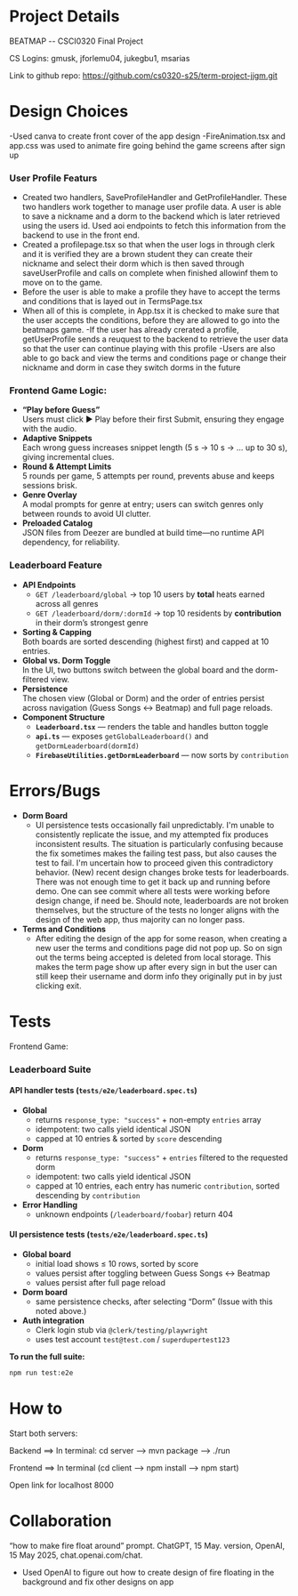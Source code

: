 # Project Details
BEATMAP -- CSCI0320 Final Project

CS Logins: gmusk, jforlemu04, jukegbu1, msarias

Link to github repo: https://github.com/cs0320-s25/term-project-jjgm.git


# Design Choices
-Used canva to create front cover of the app design
-FireAnimation.tsx and app.css was used to animate fire going behind the game screens after sign up

### User Profile Featurs
- Created two handlers, SaveProfileHandler and GetProfileHandler. These two handlers work together to manage user profile data. A 
user is able to save a nickname and a dorm to the backend which is later retrieved using the users id. Used aoi endpoints to fetch
this information from the backend to use in the front end. 
- Created a profilepage.tsx so that when the user logs in through clerk and it is verified they are a brown student they can
create their nickname and select their dorm which is then saved through saveUserProfile and calls on complete when finished allowinf them to
move on to the game.
- Before the user is able to make a profile they have to accept the terms and conditions that is layed out in TermsPage.tsx
- When all of this is complete, in App.tsx it is checked to make sure that the user accepts the conditions, before they are allowed to go
into the beatmaps game.
-If the user has already crerated a profile, getUserProfile sends a reuquest to the backend to retrieve the user data so that the user
can continue playing with this profile
-Users are also able to go back and view the terms and conditions page or change their nickname and dorm in case they switch dorms in the 
future

### Frontend Game Logic: 
- **“Play before Guess”**  
  Users must click ▶️ Play before their first Submit, ensuring they engage with the audio.  
- **Adaptive Snippets**  
  Each wrong guess increases snippet length (5 s → 10 s → … up to 30 s), giving incremental clues.  
- **Round & Attempt Limits**  
  5 rounds per game, 5 attempts per round, prevents abuse and keeps sessions brisk.  
- **Genre Overlay**  
  A modal prompts for genre at entry; users can switch genres only between rounds to avoid UI clutter.  
- **Preloaded Catalog**  
  JSON files from Deezer are bundled at build time—no runtime API dependency, for reliability.


### Leaderboard Feature  
- **API Endpoints**  
  - `GET /leaderboard/global` → top 10 users by **total** heats earned across all genres  
  - `GET /leaderboard/dorm/:dormId` → top 10 residents by **contribution** in their dorm’s strongest genre  
- **Sorting & Capping**  
  Both boards are sorted descending (highest first) and capped at 10 entries.  
- **Global vs. Dorm Toggle**  
  In the UI, two buttons switch between the global board and the dorm-filtered view.  
- **Persistence**  
  The chosen view (Global or Dorm) and the order of entries persist across navigation (Guess Songs ↔ Beatmap) and full page reloads.  
- **Component Structure**  
  - **`Leaderboard.tsx`** — renders the table and handles button toggle  
  - **`api.ts`** — exposes `getGlobalLeaderboard()` and `getDormLeaderboard(dormId)`  
  - **`FirebaseUtilities.getDormLeaderboard`** — now sorts by `contribution` 

# Errors/Bugs

- **Dorm Board**
    - UI persistence tests occasionally fail unpredictably. I'm unable to consistently replicate the issue, and my attempted fix produces inconsistent results. The situation is particularly confusing because the fix sometimes makes the failing test pass, but also causes the test to fail. I'm uncertain how to proceed given this contradictory behavior. (New) recent design changes broke tests for leaderboards. There was not enough time to get it back up and running before demo. One can see commit where all tests were working before design change, if need be. Should note, leaderboards are not broken themselves, but the structure of the tests no longer aligns with the design of the web app, thus majority can no longer pass.
- **Terms and Conditions**
   - After editing the design of the app for some reason, when creating a new user the terms and conditions page did not pop up. So on sign out the terms being accepted is deleted from local storage. This makes the term page show up after every sign in but the user can still keep their username and dorm info they originally put in by just clicking exit. 


# Tests
Frontend Game: 

### Leaderboard Suite  
#### API handler tests (`tests/e2e/leaderboard.spec.ts`)
- **Global**  
  - returns `response_type: "success"` + non-empty `entries` array  
  - idempotent: two calls yield identical JSON  
  - capped at 10 entries & sorted by `score` descending  
- **Dorm**  
  - returns `response_type: "success"` + `entries` filtered to the requested dorm  
  - idempotent: two calls yield identical JSON  
  - capped at 10 entries, each entry has numeric `contribution`, sorted descending by `contribution`  
- **Error Handling**  
  - unknown endpoints (`/leaderboard/foobar`) return 404

#### UI persistence tests (`tests/e2e/leaderboard.spec.ts`)
- **Global board**  
  - initial load shows ≤ 10 rows, sorted by score  
  - values persist after toggling between Guess Songs ↔ Beatmap  
  - values persist after full page reload  
- **Dorm board**  
  - same persistence checks, after selecting “Dorm” (Issue with this noted above.) 
- **Auth integration**  
  - Clerk login stub via `@clerk/testing/playwright`  
  - uses test account `test@test.com` / `superdupertest123`  

**To run the full suite:**
```bash
npm run test:e2e
```

# How to
Start both servers:

Backend ==> In terminal: cd server --> mvn package --> ./run

Frontend ==> In terminal (cd client --> npm install --> npm start)

Open link for localhost 8000 

# Collaboration
“how to make fire float around” prompt. ChatGPT, 15 May. version, OpenAI, 15 May 2025, chat.openai.com/chat.
- Used OpenAI to figure out how to create design of fire floating in the background and fix other designs on app
